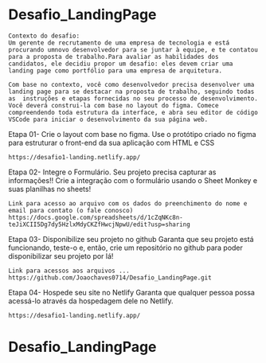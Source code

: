 ﻿# Desafio_LandingPage
  
    Contexto do desafio:
    Um gerente de recrutamento de uma empresa de tecnologia e está procurando umnovo desenvolvedor para se juntar à equipe, e te contatou para a proposta de trabalho.Para avaliar as habilidades dos candidatos, ele decidiu propor um desafio: eles devem criar uma landing page como portfólio para uma empresa de arquitetura.

    Com base no contexto, você como desenvolvedor precisa desenvolver uma landing page para se destacar na proposta de trabalho, seguindo todas as  instruções e etapas fornecidas no seu processo de desenvolvimento. Você deverá construi-la com base no layout do figma. Comece compreendendo toda estrutura da interface, e abra seu editor de código VSCode para iniciar o desenvolvimento da sua página web.

Etapa 01- Crie o layout com base no figma.
    Use o protótipo criado no figma para estruturar o front-end da sua aplicação com HTML e CSS

    https://desafio1-landing.netlify.app/

Etapa 02- Integre o Formulário.
    Seu projeto precisa capturar as informações!! Crie a integração com o formulário usando o Sheet Monkey e suas planilhas no sheets!
    
    Link para acesso ao arquivo com os dados do preenchimento do nome e email para contato (o fale conosco)
    https://docs.google.com/spreadsheets/d/1cZqNKc8n-teJiXCII5Dg7dy5HzlxMdyCKZfHwcjNpwU/edit?usp=sharing

Etapa 03- Disponibilize seu projeto no github
    Garanta que seu projeto está funcionando, teste-o e, então, crie um repositório no github para poder disponibilizar seu projeto por lá!

    Link para acessos aos arquivos ...
    https://github.com/Joaochaves0714/Desafio_LandingPage.git


Etapa 04- Hospede seu site no Netlify
    Garanta que qualquer pessoa possa acessá-lo através da hospedagem dele no Netlify.

    https://desafio1-landing.netlify.app/
# Desafio_LandingPage
